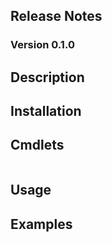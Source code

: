 ## Release Notes

### Version 0.1.0

## Description

## Installation

## Cmdlets
```
```

## Usage

## Examples

